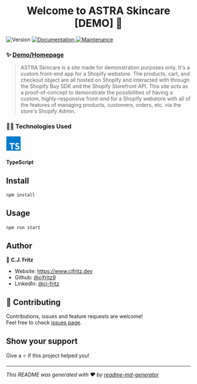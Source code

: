 <h1 align="center">Welcome to ASTRA Skincare [DEMO] 👋</h1>
<p>
  <img alt="Version" src="https://img.shields.io/badge/version-1.0.0-blue.svg?cacheSeconds=2592000" />
  <a href="https://github.com/AtlasCreative/astra-skincare/blob/main/README.md" target="_blank">
    <img alt="Documentation" src="https://img.shields.io/badge/documentation-yes-brightgreen.svg" />
  </a>
  <a href="https://github.com/cjfritz9/React-Shopify/graphs/commit-activity" target="_blank">
    <img alt="Maintenance" src="https://img.shields.io/badge/Maintained%3F-yes-green.svg" />
  </a>
</p>

### ✨ [Demo/Homepage](https://www.astra-skincare.com)

> ASTRA Skincare is a site made for demonstration purposes only. It's a custom front-end app for a Shopify webstore. The products, cart, and checkout object are all hosted on Shopify and interacted with through the Shopify Buy SDK and the Shopify Storefront API. This site acts as a proof-of-concept to demonstrate the possibilities of having a custom, highly-responsive front-end for a Shopify webstore with all of the features of managing products, customers, orders, etc. via the store's Shopify Admin.

### 👨‍💻 Technologies Used

<div><a href="https://www.typescriptlang.org/" target="_blank" rel="noreferrer"> <img src="https://raw.githubusercontent.com/devicons/devicon/master/icons/typescript/typescript-original.svg" alt="typescript" width="40" height="40"/> </a> <h4>TypeScript</h4></div>


## Install

```sh
npm install
```

## Usage

```sh
npm run start
```

## Author

👤 **C.J. Fritz**

* Website: https://www.cjfritz.dev
* Github: [@cjfritz9](https://github.com/cjfritz9)
* LinkedIn: [@cj-fritz](https://linkedin.com/in/cj-fritz)

## 🤝 Contributing

Contributions, issues and feature requests are welcome!<br />Feel free to check [issues page](https://github.com/AtlasCreative/astra-skincare/issues). 

## Show your support

Give a ⭐️ if this project helped you!

***
_This README was generated with ❤️ by [readme-md-generator](https://github.com/kefranabg/readme-md-generator)_